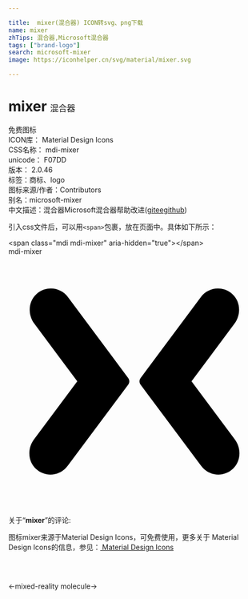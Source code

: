 ```yaml
---

title:  mixer(混合器) ICON转svg、png下载
name: mixer
zhTips: 混合器,Microsoft混合器
tags: ["brand-logo"]
search: microsoft-mixer
image: https://iconhelper.cn/svg/material/mixer.svg

---
```


# mixer  <small style="font-size: 60%;font-weight: 100">混合器</small>


<div class="detail-page">
<p>
<span><span class="badge-success badge">免费图标</span> </span>
<br/>
<span>
ICON库：
<span class="badge-secondary badge">Material Design Icons</span> 
</span>
<br/>
<span>
CSS名称：
<span class="badge-secondary badge">mdi-mixer</span> 
</span>
<br/>
<span>
unicode：
<span class="badge-secondary badge">F07DD</span> 
<copy-btn content='F07DD' btn-title=""></copy-btn>
<copy-btn :content='String.fromCodePoint(parseInt("F07DD", 16))' btn-title="复制U"></copy-btn>
</span>
<br/>
<span>
版本：
<span class="badge-secondary badge">2.0.46</span> 
</span><br/><span>标签：<span class="badge-light badge"><router-link to="/tags/brand-logo.html">商标、logo</router-link></span></span>
<br/>
<span>图标来源/作者：<span class="badge-light badge">Contributors</span></span> 
<br/>
<span>别名：<span class="badge-light badge">microsoft-mixer</span></span><br/><span class="zh-detail">中文描述：<span class="badge-primary badge">混合器</span><span class="badge-primary badge">Microsoft混合器</span><span class="help-link"><span>帮助改进</span>(<a href="https://gitee.com/liuwave/icon-helper/edit/master/json/material/mixer.json" target="_blank" rel="noopener noreferrer">gitee</a><a href="https://github.com/liuwave/icon-helper/edit/master/json/material/mixer.json" target="_blank" rel="noopener noreferrer">github</a></span>)</span><br/>
</p>
</div>
<div class="alert alert-dark">
  <i class="mdi mdi-mixer mdi-48px"></i>
  <i class="mdi mdi-mixer mdi-36px"></i>
  <i class="mdi mdi-mixer mdi-24px"></i>
  <i class="mdi mdi-mixer mdi-18px"></i>
</div>
<div>
  <p>引入css文件后，可以用<code>&lt;span&gt;</code>包裹，放在页面中。具体如下所示：    
  </p>
  <div class="alert alert-primary" style="font-size: 14px">
    &lt;span class="mdi mdi-mixer" aria-hidden="true"&gt;&lt;/span&gt;
    <copy-btn content='<span class="mdi mdi-mixer" aria-hidden="true"></span>'></copy-btn>
  </div>
  <div class="alert alert-secondary">
    <i class="mdi mdi-mixer"
    style="font-size: 24px"
    aria-hidden="true"></i> mdi-mixer
    <copy-btn content="mdi-mixer" btn-title="复制图标名称"></copy-btn>
  </div>
</div>
<div id="svg" class="svg-wrap">
<svg xmlns="http://www.w3.org/2000/svg" viewBox="0 0 24 24"><path d="M5.68,3.96L11.41,11.65C11.55,11.84 11.55,12.1 11.41,12.29L5.65,20L5.5,20.18C4.76,21 3.47,21.07 2.64,20.31C1.85,19.59 1.79,18.37 2.43,17.5L6.56,11.97L2.46,6.47C1.83,5.62 1.88,4.39 2.67,3.67L2.82,3.54C3.73,2.87 5,3.05 5.68,3.96M18.32,3.96C19,3.05 20.27,2.87 21.18,3.54L21.33,3.67C22.12,4.39 22.17,5.61 21.54,6.47L17.44,11.97L21.57,17.5C22.21,18.36 22.15,19.59 21.36,20.31C20.53,21.07 19.24,21 18.5,20.18L18.35,20L12.59,12.29C12.45,12.1 12.45,11.84 12.59,11.65L18.32,3.96Z" /></svg>
</div>
<detail full-name='mdi-mixer'></detail>
<div class="icon-detail__container">
<p>关于“<b>mixer</b>”的评论:</p>
</div>
<Vssue title="关于“mixer”的评论" />    
<div><p>图标mixer来源于Material Design Icons，可免费使用，更多关于 Material Design Icons的信息，参见：<a target="_blank" href="https://iconhelper.cn/material.html"> Material Design Icons</a>
</p></div>

<div style="padding:2rem 0 " class="page-nav"><p class="inner"><span class="prev">←<router-link to="/icon/mixed-reality.html">mixed-reality</router-link></span> <span class="next"><router-link to="/icon/molecule.html">molecule</router-link>→</span></p></div>

